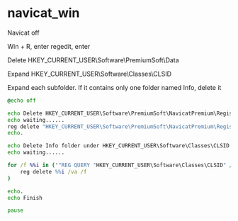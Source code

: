 # navicat_win


Navicat off

Win + R, enter regedit, enter

Delete HKEY_CURRENT_USER\Software\PremiumSoft\Data

Expand HKEY_CURRENT_USER\Software\Classes\CLSID

Expand each subfolder. If it contains only one folder named Info, delete it


``` bat
@echo off

echo Delete HKEY_CURRENT_USER\Software\PremiumSoft\NavicatPremium\Registration15XEN
echo waiting......
reg delete "HKEY_CURRENT_USER\Software\PremiumSoft\NavicatPremium\Registration15XEN" /va /f
echo.

echo Delete Info folder under HKEY_CURRENT_USER\Software\Classes\CLSID
echo waiting......

for /f %%i in ('"REG QUERY "HKEY_CURRENT_USER\Software\Classes\CLSID" /s | findstr /E Info"') do (
    reg delete %%i /va /f
)

echo.
echo Finish

pause
```
